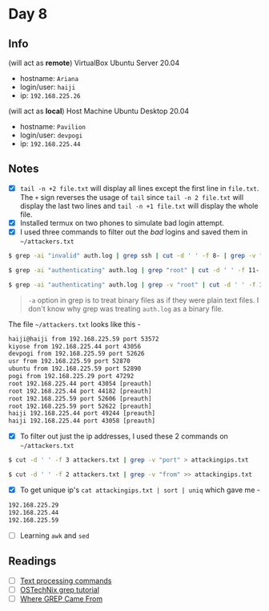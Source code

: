 # Day 8

## Info

(will act as **remote**) VirtualBox Ubuntu Server 20.04
 - hostname: `Ariana`
 - login/user: `haiji`
 - ip: `192.168.225.26`

(will act as **local**) Host Machine Ubuntu Desktop 20.04
 - hostname: `Pavilion`
 - login/user: `devpogi`
 - ip: `192.168.225.44`

## Notes

- [x] `tail -n +2 file.txt` will display all lines except the first line in `file.txt`. The `+` sign reverses the usage of `tail` since `tail -n 2 file.txt` will display the last two lines and `tail -n +1 file.txt` will display the whole file.
- [x] Installed termux on two phones to simulate bad login attempt.
- [x] I used three commands to filter out the *bad* logins and saved them in `~/attackers.txt`

```bash
$ grep -ai "invalid" auth.log | grep ssh | cut -d ' ' -f 8- | grep -v "user"| grep -v "\[" > ~/attackers.txt

$ grep -ai "authenticating" auth.log | grep "root" | cut -d ' ' -f 11- >> ~/attackers.txt

$ grep -ai "authenticating" auth.log | grep -v "root" | cut -d ' ' -f 11-
```

> `-a` option in grep is to treat binary files as if they were plain text files. I don't know why grep was treating `auth.log` as a binary file.


The file `~/attackers.txt` looks like this - 

```txt
haiji@haiji from 192.168.225.59 port 53572
kiyose from 192.168.225.44 port 43056
devpogi from 192.168.225.59 port 52626
usr from 192.168.225.59 port 52870
ubuntu from 192.168.225.59 port 52890
pogi from 192.168.225.29 port 47292
root 192.168.225.44 port 43054 [preauth]
root 192.168.225.44 port 44182 [preauth]
root 192.168.225.59 port 52606 [preauth]
root 192.168.225.59 port 52622 [preauth]
haiji 192.168.225.44 port 49244 [preauth]
haiji 192.168.225.44 port 43058 [preauth]
```
- [x] To filter out just the ip addresses, I used these 2 commands on `~/attackers.txt`

```bash
$ cut -d ' ' -f 3 attackers.txt | grep -v "port" > attackingips.txt

$ cut -d ' ' -f 2 attackers.txt | grep -v "from" >> attackingips.txt
```

- [x] To get unique ip's `cat attackingips.txt | sort | uniq` which gave me - 

```txt
192.168.225.29
192.168.225.44
192.168.225.59
```

- [ ] Learning `awk` and `sed`

## Readings

- [ ] [Text processing commands ](https://www.youtube.com/watch?v=nLa6jAbULe8&t=97s)
- [ ] [OSTechNix grep tutorial ](https://www.ostechnix.com/the-grep-command-tutorial-with-examples-for-beginners/)
- [ ] [Where GREP Came From ](https://www.youtube.com/watch?v=NTfOnGZUZDk)